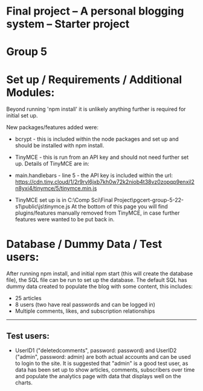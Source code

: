 Final project &ndash; A personal blogging system &ndash; Starter project
==========
Group 5
==========

Set up / Requirements / Additional Modules:
==================================
Beyond running 'npm install' it is unlikely anything further is required for initial set up.

New packages/features added were:
- bcrypt - this is included within the node packages and set up and should be installed with npm install.

- TinyMCE - this is run from an API key and should not need further set up.
Details of TinyMCE are in:
- main.handlebars - line 5 - the API key is included within the url:
https://cdn.tiny.cloud/1/2r9rvl6jxb7kh0w72k2niob4t38vz0zopqp9enxil2n8yxi4/tinymce/5/tinymce.min.js
- TinyMCE set up is in C:\Comp Sci\Final Project\pgcert-group-5-22-s1\public\js\tinymce.js
At the bottom of this page you will find plugins/features manually removed from TinyMCE, in case further features were wanted to be put back in.



Database / Dummy Data / Test users:
========================
After running npm install, and initial npm start (this will create the database file), the SQL file can be run to set up the database.
The default SQL has dummy data created to populate the blog with some content, this includes:
- 25 articles
- 8 users (two have real passwords and can be logged in)
- Multiple comments, likes, and subscription relationships
-----------
Test users:
-----------
- UserID1 ("deletedcomments", password: password) and UserID2 ("admin", password: admin) are both actual accounts and can be used to login to the site.
It is suggested that "admin" is a good test user, as data has been set up to show articles, comments, subscribers over time and populate the analytics page with data that displays well on the charts.

